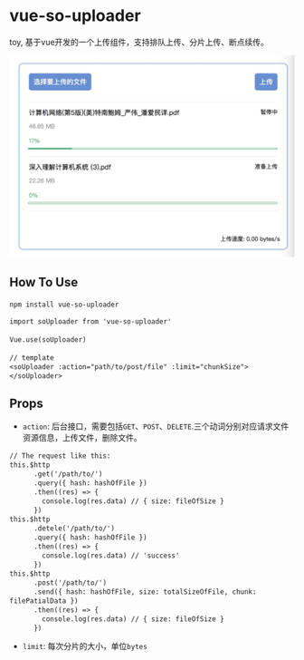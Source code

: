 # vue-so-uploader

toy, 基于vue开发的一个上传组件，支持排队上传、分片上传、断点续传。

![预览图](./uploader.jpg)

## How To Use

```
npm install vue-so-uploader
```

```
import soUploader from 'vue-so-uploader'

Vue.use(soUploader)

// template
<soUploader :action="path/to/post/file" :limit="chunkSize"></soUploader>
```

## Props

- `action`: 后台接口，需要包括`GET`、`POST`、`DELETE`.三个动词分别对应请求文件资源信息，上传文件，删除文件。

```
// The request like this:
this.$http
      .get('/path/to/')
      .query({ hash: hashOfFile })
      .then((res) => {
        console.log(res.data) // { size: fileOfSize }
      })
this.$http
      .detele('/path/to/')
      .query({ hash: hashOfFile })
      .then((res) => {
        console.log(res.data) // 'success'
      })
this.$http
      .post('/path/to/')
      .send({ hash: hashOfFile, size: totalSizeOfFile, chunk: filePatialData })
      .then((res) => {
        console.log(res.data) // { size: fileOfSize }
      })
```

- `limit`: 每次分片的大小，单位`bytes`
